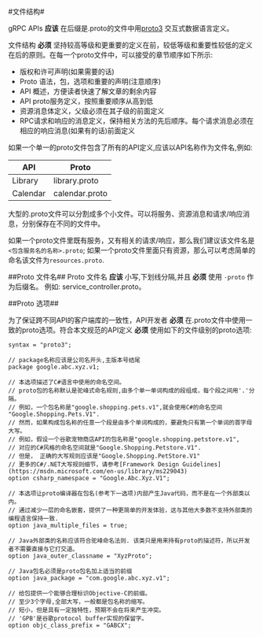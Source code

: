 #文件结构#

gRPC APIs **应该** 在后缀是.proto的文件中用[proto3](https://cloud.google.com/apis/design/proto3) 交互式数据语言定义。

文件结构 **必须** 坚持较高等级和更重要的定义在前，较低等级和重要性较低的定义在后的原则。在每一个proto文件中，可以接受的章节顺序如下所示:

- 版权和许可声明(如果需要的话)
- Proto 语法，包，选项和重要的声明(注意顺序)
- API 概述，方便读者快速了解文章的剩余内容
- API proto服务定义，按照重要顺序从高到低
- 资源消息体定义，父级必须在其子级的前面定义
- RPC请求和响应的消息定义，保持相关方法的先后顺序。每个请求消息必须在相应的响应消息(如果有的话)前面定义

如果一个单一的proto文件包含了所有的API定义,应该以API名称作为文件名,例如:

| API      | Proto          |
| -------- | -------------- |
| Library  | library.proto  |
| Calendar | calendar.proto |

大型的.proto文件可以分割成多个小文件。可以将服务、资源消息和请求/响应消息，分别保存在不同的文件中。

如果一个proto文件里既有服务，又有相关的请求/响应，那么我们建议该文件名是 `<包含服务名的名称>.proto`;
如果一个proto文件里面只有资源，那么可以考虑简单的命名该文件为`resources.proto`.

##Proto 文件名##
Proto 文件名 **应该** 小写,下划线分隔,并且 **必须** 使用 `·proto` 作为后缀名。 例如: service_controller.proto。

##Proto 选项##

为了保证跨不同API的客户端库的一致性，API开发者 **必须** 在.proto文件中使用一致的proto选项。符合本文规范的API定义 **必须** 使用如下的文件级别的proto选项:

```
syntax = "proto3";

// package名称应该是公司名开头,主版本号结尾 
package google.abc.xyz.v1;

// 本选项描述了C#语言中使用的命名空间。
// proto包的名称默认是驼峰式命名规则,由多个单一单词构成的段组成，每个段之间用'.'分隔。
// 例如，一个包名称是"google.shopping.pets.v1",就会使用C#的命名空间 "Google.Shopping.Pets.V1".
// 然而，如果构成包名称的任意一个段是由多个单词构成的，要避免只有第一个单词的首字母大写。
// 例如，假设一个谷歌宠物商店API的包名称是"google.shopping.petstore.v1", 
// 对应的C#风格的命名空间就是"Google.Shopping.Petstore.V1". 
// 但是， 正确的大写规则应该是"Google.Shopping.PetStore.V1"
// 更多的C#/.NET大写规则细节，请参考[Framework Design Guidelines](https://msdn.microsoft.com/en-us/library/ms229043)
option csharp_namespace = "Google.Abc.Xyz.V1";

// 本选项让proto编译器在包名(参考下一选项)内部产生Java代码，而不是在一个外部类以内。
// 通过减少一层的命名嵌套，提供了一种更简单的开发体验，这与其他大多数不支持外部类的编程语言保持一致.
option java_multiple_files = true;

// Java外部类的名称应该符合驼峰命名法则. 该类只是用来持有proto的描述符，所以开发者不需要直接与它打交道。
option java_outer_classname = "XyzProto";

// Java包名必须是proto包名加上适当的前缀
option java_package = "com.google.abc.xyz.v1";

// 给包提供一个能够合理标识Objective-C的前缀。
// 至少3个字母,全部大写，一般都是包名称的缩写。
// 短小，但是具有一定独特性，预期不会在将来产生冲突。
// 'GPB'是谷歌protocol buffer实现的保留字。
option objc_class_prefix = "GABCX";
```